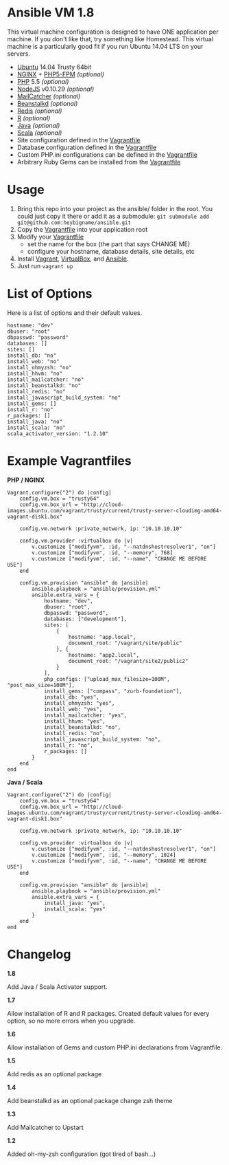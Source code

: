 Ansible VM 1.8
==============

This virtual machine configuration is designed to have ONE application per machine. If you don't like that, try something like Homestead.  This virtual machine is a particularly good fit if you run Ubuntu 14.04 LTS on your servers.

- [Ubuntu](http://www.ubuntu.com/) 14.04 Trusty 64bit
- [NGINX](http://nginx.org/) + [PHP5-FPM](http://php-fpm.org/) _(optional)_
- [PHP](http://php.net/) 5.5 _(optional)_
- [NodeJS](http://nodejs.org/) v0.10.29 _(optional)_
- [MailCatcher](http://mailcatcher.me/) _(optional)_
- [Beanstalkd](http://kr.github.io/beanstalkd/) _(optional)_
- [Redis](http://redis.io) _(optional)_
- [R](http://r-project.org) _(optional)_
- [Java](http://java.com) _(optional)_
- [Scala](http://scala-lang.org) _(optional)_
- Site configuration defined in the [Vagrantfile](https://github.com/heybigname/ansible/blob/master/Vagrantfile)
- Database configuration defined in the [Vagrantfile](https://github.com/heybigname/ansible/blob/master/Vagrantfile)
- Custom PHP.ini configurations can be defined in the [Vagrantfile](https://github.com/heybigname/ansible/blob/master/Vagrantfile)
- Arbitrary Ruby Gems can be installed from the [Vagrantfile](https://github.com/heybigname/ansible/blob/master/Vagrantfile)

# Usage

1. Bring this repo into your project as the ansible/ folder in the root. You could just copy it there or add it as a submodule: `git submodule add git@github.com:heybigname/ansible.git`
2. Copy the [Vagrantfile](https://github.com/heybigname/ansible/blob/master/Vagrantfile) into your application root
3. Modify your [Vagrantfile](https://github.com/heybigname/ansible/blob/master/Vagrantfile)
    - set the name for the box (the part that says CHANGE ME)
    - configure your hostname, database details, site details, etc
4. Install [Vagrant](http://vagrantup.com), [VirtualBox](https://www.virtualbox.org/), and [Ansible](http://www.ansible.com/home).
5. Just run `vagrant up`

# List of Options

Here is a list of options and their default values.

    hostname: "dev"
    dbuser: "root"
    dbpasswd: "password"
    databases: []
    sites: []
    install_db: "no"
    install_web: "no"
    install_ohmyzsh: "no"
    install_hhvm: "no"
    install_mailcatcher: "no"
    install_beanstalkd: "no"
    install_redis: "no"
    install_javascript_build_system: "no"
    install_gems: []
    install_r: "no"
    r_packages: []
    install_java: "no"
    install_scala: "no"
    scala_activator_version: "1.2.10"

# Example Vagrantfiles

**PHP / NGINX**

    Vagrant.configure("2") do |config|
        config.vm.box = "trusty64"
        config.vm.box_url = "http://cloud-images.ubuntu.com/vagrant/trusty/current/trusty-server-cloudimg-amd64-vagrant-disk1.box"

        config.vm.network :private_network, ip: "10.10.10.10"

        config.vm.provider :virtualbox do |v|
            v.customize ["modifyvm", :id, "--natdnshostresolver1", "on"]
            v.customize ["modifyvm", :id, "--memory", 768]
            v.customize ["modifyvm", :id, "--name", "CHANGE ME BEFORE USE"]
        end

        config.vm.provision "ansible" do |ansible|
            ansible.playbook = "ansible/provision.yml"
            ansible.extra_vars = {
                hostname: "dev",
                dbuser: "root",
                dbpasswd: "password",
                databases: ["development"],
                sites: [
                    {
                        hostname: "app.local",
                        document_root: "/vagrant/site/public"
                    }, {
                        hostname: "app2.local",
                        document_root: "/vagrant/site2/public2"
                    }
                ],
                php_configs: ["upload_max_filesize=100M", "post_max_size=100M"],
                install_gems: ["compass", "zurb-foundation"],
                install_db: "yes",
                install_ohmyzsh: "yes",
                install_web: "yes",
                install_mailcatcher: "yes",
                install_hhvm: "yes",
                install_beanstalkd: "no",
                install_redis: "no",
                install_javascript_build_system: "no",
                install_r: "no",
                r_packages: []
            }
        end
    end


**Java / Scala**

    Vagrant.configure("2") do |config|
        config.vm.box = "trusty64"
        config.vm.box_url = "http://cloud-images.ubuntu.com/vagrant/trusty/current/trusty-server-cloudimg-amd64-vagrant-disk1.box"

        config.vm.network :private_network, ip: "10.10.10.10"

        config.vm.provider :virtualbox do |v|
            v.customize ["modifyvm", :id, "--natdnshostresolver1", "on"]
            v.customize ["modifyvm", :id, "--memory", 1024]
            v.customize ["modifyvm", :id, "--name", "CHANGE ME BEFORE USE"]
        end

        config.vm.provision "ansible" do |ansible|
            ansible.playbook = "ansible/provision.yml"
            ansible.extra_vars = {
                install_java: "yes",
                install_scala: "yes"
            }
        end
    end


Changelog
=========

**1.8**

Add Java / Scala Activator support.

**1.7**

Allow installation of R and R packages. Created default values for every option, so no more errors when you upgrade.

**1.6**

Allow installation of Gems and custom PHP.ini declarations from Vagrantfile.

**1.5**

Add redis as an optional package

**1.4**

Add beanstalkd as an optional package
change zsh theme

**1.3**

Add Mailcatcher to Upstart

**1.2**

Added oh-my-zsh configuration (got tired of bash...)
